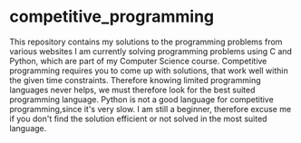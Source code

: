 # competitive_programming
This repository contains my solutions to the programming problems from various websites
I am currently solving programming problems using C and Python, which are part of my Computer Science course.
Competitive programming requires you to come up with solutions, that work well within the given time constraints.
Therefore knowing limited programming languages never helps, we must therefore look for the best suited programming language.
Python is not a good language for competitive programming,since it's very slow.
I am still a beginner, therefore excuse me if you don't find the solution efficient or not solved in the most suited language.

